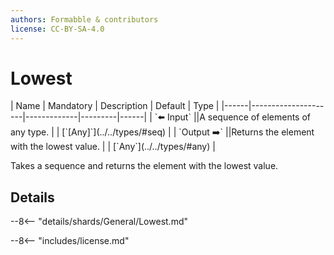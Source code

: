 ```yaml
---
authors: Formabble & contributors
license: CC-BY-SA-4.0
---
```



# Lowest

<div class="sh-parameters" markdown="1">
| Name | Mandatory | Description | Default | Type |
|------|---------------------|-------------|---------|------|
| `⬅️ Input` ||A sequence of elements of any type. | | [`[Any]`](../../types/#seq) |
| `Output ➡️` ||Returns the element with the lowest value. | | [`Any`](../../types/#any) |

</div>

Takes a sequence and returns the element with the lowest value.

## Details

--8<-- "details/shards/General/Lowest.md"


--8<-- "includes/license.md"

